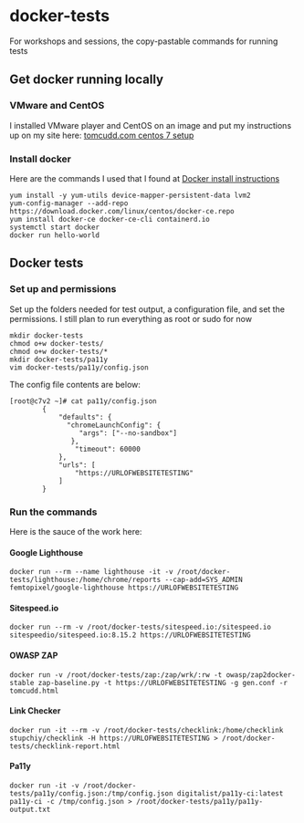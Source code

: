 # docker-tests
For workshops and sessions, the copy-pastable commands for running tests

## Get docker running locally

### VMware and CentOS
I installed VMware player and CentOS on an image and put my instructions up on my site here: [tomcudd.com centos 7 setup](https://tomcudd.com/how-i-set-up-a-centos-7-virtual-machine/)

### Install docker
Here are the commands I used that I found at [Docker install instructions](https://docs.docker.com/install/linux/docker-ce/centos/)
```
yum install -y yum-utils device-mapper-persistent-data lvm2
yum-config-manager --add-repo https://download.docker.com/linux/centos/docker-ce.repo
yum install docker-ce docker-ce-cli containerd.io
systemctl start docker
docker run hello-world
```

## Docker tests

### Set up and permissions
Set up the folders needed for test output, a configuration file, and set the permissions. I still plan to run everything as root or sudo for now
```
mkdir docker-tests
chmod o+w docker-tests/
chmod o+w docker-tests/*
mkdir docker-tests/pa11y
vim docker-tests/pa11y/config.json
```
The config file contents are below:
```
[root@c7v2 ~]# cat pa11y/config.json
		{
		    "defaults": {
		      "chromeLaunchConfig": {
		         "args": ["--no-sandbox"]
		       },
		        "timeout": 60000
		    },
		    "urls": [
		        "https://URLOFWEBSITETESTING"
		    ]
		}
```

### Run the commands
Here is the sauce of the work here:
#### Google Lighthouse
```
docker run --rm --name lighthouse -it -v /root/docker-tests/lighthouse:/home/chrome/reports --cap-add=SYS_ADMIN femtopixel/google-lighthouse https://URLOFWEBSITETESTING
```
#### Sitespeed.io
```
docker run --rm -v /root/docker-tests/sitespeed.io:/sitespeed.io sitespeedio/sitespeed.io:8.15.2 https://URLOFWEBSITETESTING
```
#### OWASP ZAP
```
docker run -v /root/docker-tests/zap:/zap/wrk/:rw -t owasp/zap2docker-stable zap-baseline.py -t https://URLOFWEBSITETESTING -g gen.conf -r tomcudd.html
```
#### Link Checker
```
docker run -it --rm -v /root/docker-tests/checklink:/home/checklink stupchiy/checklink -H https://URLOFWEBSITETESTING > /root/docker-tests/checklink-report.html
```
#### Pa11y
```
docker run -it -v /root/docker-tests/pa11y/config.json:/tmp/config.json digitalist/pa11y-ci:latest pa11y-ci -c /tmp/config.json > /root/docker-tests/pa11y/pa11y-output.txt
```